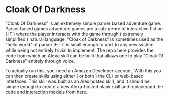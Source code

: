 # Cloak Of Darkness

"Cloak Of Darkness" is an extremely simple parser based adventure game. Parser based games adventure games are a sub-genre of interactive fiction ( IF ) where the player interacts with the game through ( extremely simplified ) natural language. "Cloak of Darkness" is sometimes used as the "hello world" of parser IF - it is small enough to port to any new system while being not entirely trivial to implement. The repo here provides the code from which an Alexa skill can be built that allows one to play "Cloak Of Darkness" entirely through voice. 

To actually run this, you need an Amazon Developer account. With this you can then create skills using either ( or both ) the CLI or web-based interfaces. This skill was built as an Alex hosted skill, and it should be simple enough to create a new Alexa-hosted blank skill and replace/add the code and interaction models from here.

